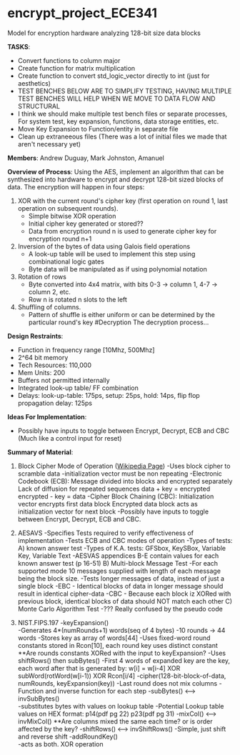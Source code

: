 # encrypt_project_ECE341
Model for encryption hardware analyzing 128-bit size data blocks  

**TASKS**:
- Convert functions to column major
- Create function for matrix multiplication
- Create function to convert std_logic_vector directly to int (just for aesthetics)
- TEST BENCHES BELOW ARE TO SIMPLIFY TESTING, HAVING MULTIPLE TEST BENCHES WILL HELP WHEN WE MOVE TO DATA FLOW AND STRUCTURAL
- I think we should make multiple test bench files or separate processes, For system test, key expansion, functions, data storage entities, etc.
- Move Key Expansion to Function/entity in separate file
- Clean up extraneeous files (There was a lot of initial files we made that aren't necessary yet)



**Members**: 
Andrew Duguay, Mark Johnston, Amanuel

**Overview of Process**: 
Using the AES, implement an algorithm that can be synthesized into hardware to encrypt and decrypt 128-bit sized blocks of data. The encryption will happen in four steps: 
1) XOR with the current round's cipher key (first operation on round 1, last operation on subsequent rounds).
   - Simple bitwise XOR operation
   - Initial cipher key generated or stored??
   - Data from encryption round n is used to generate cipher key for encryption round n+1
2) Inversion of the bytes of data using Galois field operations
   - A look-up table will be used to implement this step using combinational logic gates
   - Byte data will be manipulated as if using polynomial notation
3) Rotation of rows
   - Byte converted into 4x4 matrix, with bits 0-3 -> column 1, 4-7 -> column 2, etc.
   - Row n is rotated n slots to the left
5) Shuffling of columns.
   - Pattern of shuffle is either uniform or can be determined by the particular round's key 
#Decryption
The decryption process... 


**Design Restraints**: 
- Function in frequency range [10Mhz, 500Mhz]
- 2^64 bit memory
- Tech Resources: 110,000
- Mem Units: 200
- Buffers not permitted internally
- Integrated look-up table/ FF combination
- Delays: look-up-table: 175ps, setup: 25ps, hold: 14ps, flip flop propagation delay: 125ps

**Ideas For Implementation**:
- Possibly have inputs to toggle between Encrypt, Decrypt, ECB and CBC (Much like a control input for reset)

**Summary of Material**:
1) Block Cipher Mode of Operation (<a href="https://en.wikipedia.org/wiki/Block_cipher_mode_of_operation">Wikipedia Page</a>)
      -Uses block cipher to scramble data
      -initialization vector must be non repeating
      -Electronic Codebook (ECB):
      	Message divided into blocks and encrypted separately
      	Lack of diffusion for repeated sequences
      	data + key = encrypted	encrypted - key = data
      -Cipher Block Chaining (CBC):
      	Initialization vector encrypts first data block
      	Encrypted data block acts as initialization vector for next block
      -Possibly have inputs to toggle between Encrypt, Decrypt, ECB and CBC.

2) AESAVS
      -Specifies Tests required to verify effectiveness of implementation
      -Tests ECB and CBC modes of operation
      -Types of tests:
      	A) known answer test
      		-Types of K.A. tests: GFSbox, KeySBox, Variable Key, Variable Text
      		-AESVAS appendices B-E contain values for each known answer test (p 16-51)
      	B) Multi-block Message Test
      		-For each supported mode 10 messages supplied with length 
      		of each message being the block size.
      		-Tests longer messages of data, instead of just a single block
      		-EBC - Identical blocks of data in longer message should result 
      		in identical cipher-data
      		-CBC - Because each block iz XORed with previous block, identical
      		blocks of data should NOT match each other
      	C) Monte Carlo Algorithm Test
      		-??? Really confused by the pseudo code
3) NIST.FIPS.197
      -keyExpansion()			
      	-Generates 4*(numRounds+1) words(seq of 4 bytes)
      		-10 rounds -> 44 words
      		-Stores key as array of words[44]
      		-Uses fixed-word round constants stored in Rcon[10], each round key uses distinct constant
      			**Are rounds constants XORed with the input to keyExpansion?
      		-Uses shiftRows() then subBytes()
      		-First 4 words of expanded key are the key, each word after that is generated
      		by:	w[i] = w[i-4] XOR subWord(rotWord(w[i-1)) XOR Rcon[i/4]
      -cipher(128-bit-block-of-data, numRounds, keyExpansion(key))
      	-Last round does not mix columns
      -Function and inverse function for each step
      	-subBytes()    <--> invSubBytes()	
      		-substitutes bytes with values on lookup table
      		-Potential Lookup table values on HEX format: p14(pdf pg 22) p23(pdf pg 31)
      	-mixCol()      <--> invMixCol()
      		**Are columns mixed the same each time? or is order affected by the key?
      	-shiftRows()   <--> invShiftRows()
      		-Simple, just shift and reverse shift
      	-addRoundKey()		
      		-acts as both. XOR operation

